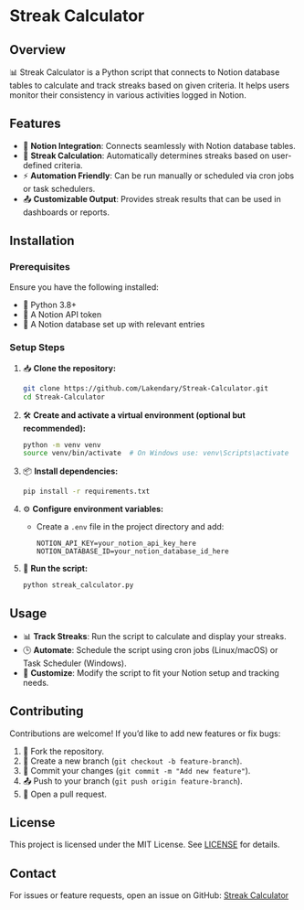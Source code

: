 # Streak Calculator

## Overview
📊 Streak Calculator is a Python script that connects to Notion database tables to calculate and track streaks based on given criteria. It helps users monitor their consistency in various activities logged in Notion.

## Features
- 🔗 **Notion Integration**: Connects seamlessly with Notion database tables.
- 📅 **Streak Calculation**: Automatically determines streaks based on user-defined criteria.
- ⚡ **Automation Friendly**: Can be run manually or scheduled via cron jobs or task schedulers.
- 📤 **Customizable Output**: Provides streak results that can be used in dashboards or reports.

## Installation

### Prerequisites
Ensure you have the following installed:
- 🐍 Python 3.8+
- 🔑 A Notion API token
- 📂 A Notion database set up with relevant entries

### Setup Steps
1. 📥 **Clone the repository:**
   ```bash
   git clone https://github.com/Lakendary/Streak-Calculator.git
   cd Streak-Calculator
   ```

2. 🛠 **Create and activate a virtual environment (optional but recommended):**
   ```bash
   python -m venv venv
   source venv/bin/activate  # On Windows use: venv\Scripts\activate
   ```

3. 📦 **Install dependencies:**
   ```bash
   pip install -r requirements.txt
   ```

4. ⚙️ **Configure environment variables:**
   - Create a `.env` file in the project directory and add:
     ```plaintext
     NOTION_API_KEY=your_notion_api_key_here
     NOTION_DATABASE_ID=your_notion_database_id_here
     ```

5. 🚀 **Run the script:**
   ```bash
   python streak_calculator.py
   ```

## Usage
- 📊 **Track Streaks**: Run the script to calculate and display your streaks.
- 🕒 **Automate**: Schedule the script using cron jobs (Linux/macOS) or Task Scheduler (Windows).
- 🔄 **Customize**: Modify the script to fit your Notion setup and tracking needs.

## Contributing
Contributions are welcome! If you’d like to add new features or fix bugs:
1. 🍴 Fork the repository.
2. 🌿 Create a new branch (`git checkout -b feature-branch`).
3. 📝 Commit your changes (`git commit -m "Add new feature"`).
4. 📤 Push to your branch (`git push origin feature-branch`).
5. 🔄 Open a pull request.

## License
This project is licensed under the MIT License. See [LICENSE](LICENSE) for details.

## Contact
For issues or feature requests, open an issue on GitHub: [Streak Calculator](https://github.com/Lakendary/Streak-Calculator/issues)

